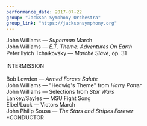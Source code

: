 ```yaml
---
performance_date: 2017-07-22
group: "Jackson Symphony Orchestra"
group_link: "https://jacksonsymphony.org"
---
```

John Williams — _Superman_ March<br/>
John Williams — _E.T. Theme: Adventures On Earth_<br/>
Peter Ilyich Tchaikovsky — _Marche Slave_, op. 31<br/>
<br/>
INTERMISSION<br/>
<br/>
Bob Lowden — _Armed Forces Salute_<br/>
John Williams — "Hedwig's Theme" from _Harry Potter_<br/>
John Williams — Selections from _Star Wars_<br/>
Lankey/Sayles — MSU Fight Song<br/>
Elbel/Luck — Victors March<br/>
John Philip Sousa — _The Stars and Stripes Forever_<br/>
*CONDUCTOR


